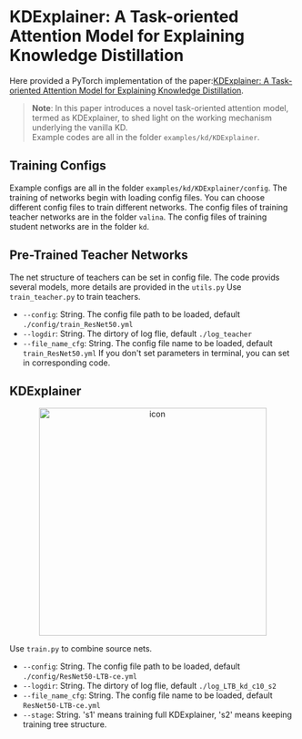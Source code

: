 # KDExplainer: A Task-oriented Attention Model for Explaining Knowledge Distillation
Here provided a PyTorch implementation of the paper:[KDExplainer: A Task-oriented Attention Model for Explaining Knowledge Distillation](https://arxiv.org/pdf/2105.04181).

> **Note**:  In this paper introduces a novel task-oriented attention model, termed as KDExplainer, to shed light on the working mechanism underlying the vanilla KD.  
Example codes are all in the folder `examples/kd/KDExplainer`.

## Training Configs
Example configs are all in the folder `examples/kd/KDExplainer/config`.
The training of networks begin with loading config files. You can choose different config files to train different networks.
The config files of training teacher networks are in the folder `valina`. 
The config files of training student networks are in the folder `kd`.

## Pre-Trained Teacher Networks
The net structure of teachers can be set in config file. The code provids several models, more details are provided in the `utils.py`
Use `train_teacher.py` to train teachers.

- `--config`: String. The config file path to be loaded, default `./config/train_ResNet50.yml` 
- `--logdir`: String. The dirtory of log flie, default `./log_teacher` 
- `--file_name_cfg`: String. The config file name to be loaded, default `train_ResNet50.yml` 
If you don't set parameters in terminal, you can set in corresponding code.

## KDExplainer
<div  align="center">  
<img src="customize.png" width = "400" alt="icon"/>  
</div>

Use `train.py` to combine source nets.
- `--config`: String. The config file path to be loaded, default `./config/ResNet50-LTB-ce.yml` 
- `--logdir`: String. The dirtory of log flie, default `./log_LTB_kd_c10_s2`
- `--file_name_cfg`: String. The config file name to be loaded, default `ResNet50-LTB-ce.yml` 
- `--stage`: String. 's1' means training full KDExplainer, 's2' means keeping training tree structure.


